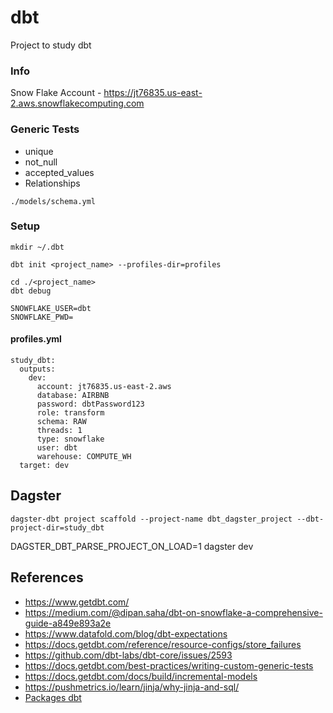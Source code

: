 # dbt

Project to study dbt

### Info

Snow Flake Account - https://jt76835.us-east-2.aws.snowflakecomputing.com

### Generic Tests

* unique
* not_null
* accepted_values
* Relationships

```
./models/schema.yml
```


### Setup

```
mkdir ~/.dbt
```

``` 
dbt init <project_name> --profiles-dir=profiles
```

``` 
cd ./<project_name>
dbt debug
```

```
SNOWFLAKE_USER=dbt
SNOWFLAKE_PWD=
```

#### profiles.yml

``` 
study_dbt:
  outputs:
    dev:
      account: jt76835.us-east-2.aws
      database: AIRBNB
      password: dbtPassword123
      role: transform
      schema: RAW
      threads: 1
      type: snowflake
      user: dbt
      warehouse: COMPUTE_WH
  target: dev
``` 

## Dagster


``` 
dagster-dbt project scaffold --project-name dbt_dagster_project --dbt-project-dir=study_dbt
``` 

DAGSTER_DBT_PARSE_PROJECT_ON_LOAD=1 dagster dev 


## References

- https://www.getdbt.com/
- https://medium.com/@dipan.saha/dbt-on-snowflake-a-comprehensive-guide-a849e893a2e
- https://www.datafold.com/blog/dbt-expectations
- https://docs.getdbt.com/reference/resource-configs/store_failures
- https://github.com/dbt-labs/dbt-core/issues/2593
- https://docs.getdbt.com/best-practices/writing-custom-generic-tests
- https://docs.getdbt.com/docs/build/incremental-models
- https://pushmetrics.io/learn/jinja/why-jinja-and-sql/
- [Packages dbt](https://hub.getdbt.com/)


